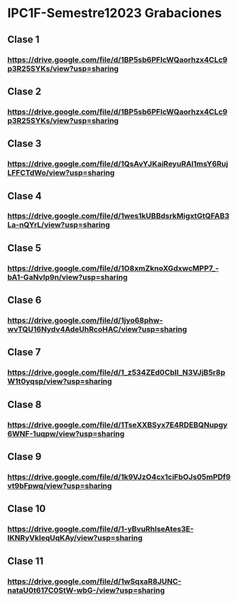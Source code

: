 # IPC1F-Semestre12023 Grabaciones
## Clase 1
### https://drive.google.com/file/d/1BP5sb6PFIcWQaorhzx4CLc9p3R25SYKs/view?usp=sharing

## Clase 2
### https://drive.google.com/file/d/1BP5sb6PFIcWQaorhzx4CLc9p3R25SYKs/view?usp=sharing

## Clase 3
### https://drive.google.com/file/d/1QsAvYJKaiReyuRAl1msY6RujLFFCTdWo/view?usp=sharing

## Clase 4
### https://drive.google.com/file/d/1wes1kUBBdsrkMigxtGtQFAB3La-nQYrL/view?usp=sharing

## Clase 5
### https://drive.google.com/file/d/1O8xmZknoXGdxwcMPP7_-bA1-GaNvIp9n/view?usp=sharing

## Clase 6
### https://drive.google.com/file/d/1jyo68phw-wvTQU16Nydv4AdeUhRcoHAC/view?usp=sharing

## Clase 7
### https://drive.google.com/file/d/1_z534ZEd0CbIl_N3VJjB5r8pW1t0yqsp/view?usp=sharing

## Clase 8
### https://drive.google.com/file/d/1TseXXBSyx7E4RDEBQNupgy6WNF-1uqpw/view?usp=sharing

## Clase 9
### https://drive.google.com/file/d/1k9VJzO4cx1ciFbOJs05mPDf9vt9bFpwq/view?usp=sharing

## Clase 10
### https://drive.google.com/file/d/1-yBvuRhlseAtes3E-lKNRyVkleqUqKAy/view?usp=sharing

## Clase 11
### https://drive.google.com/file/d/1wSqxaR8JUNC-nataU0t617C0StW-wbG-/view?usp=sharing